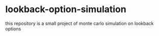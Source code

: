 # lookback-option-simulation
this repository is a small project of monte carlo simulation on lookback options
